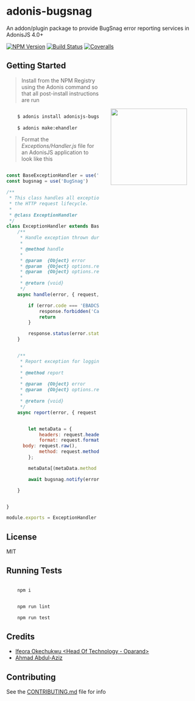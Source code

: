 # adonis-bugsnag

An addon/plugin package to provide BugSnag error reporting services in AdonisJS 4.0+

[![NPM Version][npm-image]][npm-url]
[![Build Status][travis-image]][travis-url]
[![Coveralls][coveralls-image]][coveralls-url]

<img src="http://res.cloudinary.com/adonisjs/image/upload/q_100/v1497112678/adonis-purple_pzkmzt.svg" width="200px" align="right" hspace="30px" vspace="140px">

## Getting Started

>Install from the NPM Registry using the Adonis command so that all post-install instructions are run

```bash

    $ adonis install adonisjs-bugsnag
    
    $ adonis make:ehandler

```

>Format the _Exceptions/Handler.js_ file for an AdonisJS application to look like this

```js

const BaseExceptionHandler = use('BaseExceptionHandler')
const bugsnag = use('BugSnag')

/**
 * This class handles all exceptions thrown during
 * the HTTP request lifecycle.
 *
 * @class ExceptionHandler
 */
class ExceptionHandler extends BaseExceptionHandler {
	/**
	 * Handle exception thrown during the HTTP lifecycle
	 *
	 * @method handle
	 *
	 * @param  {Object} error
	 * @param  {Object} options.request
	 * @param  {Object} options.response
	 *
	 * @return {void}
	 */
	async handle(error, { request, response }) {

		if (error.code === 'EBADCSRFTOKEN') {
			response.forbidden('Cannot process request because this page expired!')
			return
		}

		response.status(error.status).send(error.message)
	}


	/**
	 * Report exception for logging or debugging.
	 *
	 * @method report
	 *
	 * @param  {Object} error
	 * @param  {Object} options.request
	 *
	 * @return {void}
	 */
	async report(error, { request }) {


		let metaData = {
			headers: request.headers(),
			format: request.format(),
      body: request.raw(),
			method: request.method().toLowerCase()
		};

		metaData[(metaData.method == "get" ? "querystring" : "entity_body")] = request.all()

		await bugsnag.notify(error, request, metaData)

	}


}

module.exports = ExceptionHandler

```

## License

MIT

## Running Tests

```bash

    npm i

```

```bash

    npm run lint

    npm run test

```

## Credits

- [Ifeora Okechukwu <Head Of Technology - Oparand>](https://twitter.com/isocroft)
- [Ahmad Abdul-Aziz <Software Engineer>](https://twittwer.com/dev_amaz)
    
## Contributing

See the [CONTRIBUTING.md](https://github.com/stitchng/adonis-bugsnag/blob/master/CONTRIBUTING.md) file for info

[npm-image]: https://img.shields.io/npm/v/adonisjs-bugsnag.svg?style=flat-square
[npm-url]: https://npmjs.org/package/adonisjs-bugsnag

[travis-image]: https://img.shields.io/travis/stitchng/adonis-bugsnag/master.svg?style=flat-square
[travis-url]: https://travis-ci.org/stitchng/adonis-bugsnag

[coveralls-image]: https://img.shields.io/coveralls/stitchng/adonis-bugsnag/develop.svg?style=flat-square

[coveralls-url]: https://coveralls.io/github/stitchng/adonis-bugsnag
